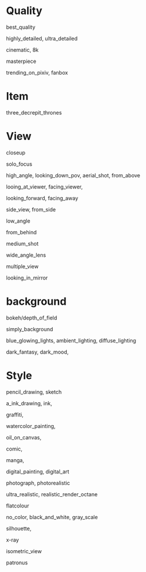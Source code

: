 # Quality

best_quality

highly_detailed, ultra_detailed

cinematic, 8k

masterpiece

trending_on_pixiv, fanbox

# Item
three_decrepit_thrones


# View

closeup

solo_focus

high_angle, looking_down_pov, aerial_shot, from_above

looing_at_viewer, facing_viewer, 

looking_forward, facing_away

side_view, from_side

low_angle

from_behind

medium_shot

wide_angle_lens

multiple_view

looking_in_mirror
# background

bokeh/depth_of_field

simply_background


blue_glowing_lights, ambient_lighting, diffuse_lighting

dark_fantasy, dark_mood, 

# Style

pencil_drawing, sketch

a_ink_drawing, ink, 

graffiti, 

watercolor_painting, 

oil_on_canvas,

comic, 

manga,

digital_painting, digital_art

photograph, photorealistic

ultra_realistic, realistic_render_octane

flatcolour

no_color, black_and_white, gray_scale

silhouette, 

x-ray

isometric_view

patronus